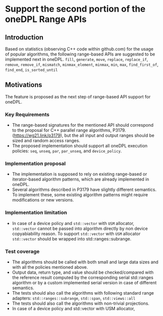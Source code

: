 # Support the second portion of the oneDPL Range APIs

## Introduction
Based on statistics (observing C++ code within github.com) for the usage of popular algorithms, the following
range-based APIs are suggested to be implemented next in oneDPL.
`fill`, `generate`, `move`, `replace`, `replace_if`, `remove`, `remove_if`, `mismatch`, `minmax_element`, `minmax`,
`min`, `max`, `find_first_of`, `find_end`, `is_sorted_until`

## Motivations
The feature is proposed as the next step of range-based API support for oneDPL.

### Key Requirements
- The range-based signatures for the mentioned API should correspond to the proposal for C++ parallel range algorithms, P3179.
(https://wg21.link/p3179), but the all input and output ranges should be sized and random access ranges.
- The proposed implementation should support all oneDPL execution policies: `seq`, `unseq`, `par`, `par_unseq`, and `device_policy`.

### Implementation proposal
- The implementation is supposed to rely on existing range-based or iterator-based algorithm patterns, which are already
implemented in oneDPL.
- Several algorithms described in P3179 have slightly different semantics. To implement these, some existing algorithm patterns
might require modifications or new versions.

### Implementation limitation
- In case of a device policy and `std::vector` with `USM` allocator, `std::vector` cannot be passed into algorithm directly by
non device copyabiability reason. To support  `std::vector` with `USM` allocator `std::vector` should be wrapped into std::ranges::subrange.

### Test coverage
- The algorithms should be called with both small and large data sizes and with all the policies mentioned above.
- Output data, return type, and value should be checked/compared with the reference result
computed by the corresponding serial std::ranges algorithm or by a custom implemented serial version
in case of different semantics.
- The tests should also call the algorithms with following standard range adapters: `std::ranges::subrange`, `std::span`, `std::views::all`
- The tests should also call the algorithms with non-trivial projections.
- In case of a device policy and std::vector with USM allocator, 

